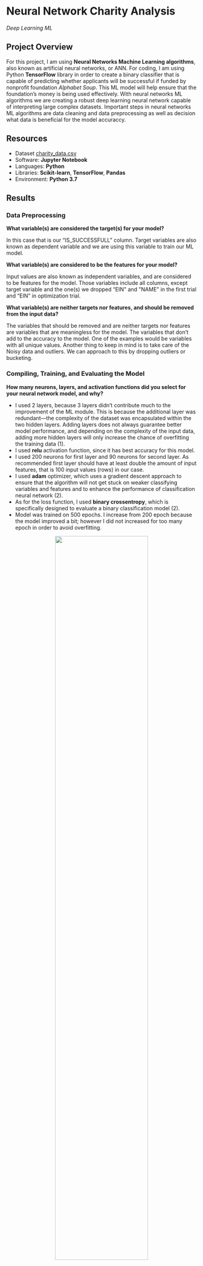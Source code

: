 # Neural Network Charity Analysis
*Deep Learning ML*

## Project Overview
For this project, I am using **Neural Networks Machine Learning algorithms**, also known as artificial neural networks, or ANN. For coding, I am using Python **TensorFlow** library in order to create a binary classifier that is capable of predicting whether applicants will be successful if funded by nonprofit foundation *Alphabet Soup*. This ML model will help ensure that the foundation’s money is being used effectively. With neural networks ML algorithms we are creating a robust deep learning neural network capable of interpreting large complex datasets. Important steps in neural networks ML algorithms are data cleaning and data preprocessing as well as decision what data is beneficial for the model accuraccy.

## Resources
-	Dataset [charity_data.csv](Resources/charity_data.csv)
-	Software: **Jupyter Notebook**
-	Languages: **Python**
-	Libraries: **Scikit-learn**, **TensorFlow**, **Pandas**
-	Environment: **Python 3.7**

## Results 

### Data Preprocessing

**What variable(s) are considered the target(s) for your model?**

In this case that is our “IS_SUCCESSFULL” column. Target variables are also known as dependent variable and we are using this variable to train our ML model.

**What variable(s) are considered to be the features for your model?**

Input values are also known as independent variables, and are considered to be features for the model. Those variables include all columns, except target variable and the one(s) we dropped “EIN" and "NAME” in the first trial and “EIN” in optimization trial.

**What variable(s) are neither targets nor features, and should be removed from the input data?**

The variables that should be removed and are neither targets nor features are variables that are meaningless for the model. The variables that don’t add to the accuracy to the model. One of the examples would be variables with all unique values. Another thing to keep in mind is to take care of the Noisy data and outliers. We can approach to this by dropping outliers or bucketing. 

### Compiling, Training, and Evaluating the Model
**How many neurons, layers, and activation functions did you select for your neural network model, and why?**
- I used 2 layers, because 3 layers didn’t contribute much to the improvement of the ML module. This is because the additional layer was redundant—the complexity of the dataset was encapsulated within the two hidden layers. Adding layers does not always guarantee better model performance, and depending on the complexity of the input data, adding more hidden layers will only increase the chance of overfitting the training data (1).
- I used **relu** activation function, since it has best accuracy for this model.
- I used 200 neurons for first layer and 90 neurons for second layer. As recommended first layer should have at least double the amount of input features, that is 100 input values (rows) in our case.
- I used **adam** optimizer, which uses a gradient descent approach to ensure that the algorithm will not get stuck on weaker classifying variables and features and to enhance the performance of classification neural network (2).
- As for the loss function, I used **binary crossentropy**, which is specifically designed to evaluate a binary classification model (2). 
- Model was trained on 500 epochs. I increase from 200 epoch because the model improved a bit; however I did not increased for too many epoch in order to avoid overfitting. 

<p align="center">
<img src="Graphics/DefiningAModel.PNG" width="70%" height="70%">
</p>

<p align="center">
<i>Figure 1: Defining a Model.</i>
</p>

**Were you able to achieve the target model performance?**

Yes. After few configurations I was able to achieve the target model performance. The model accuracy improved to 76.30%. Figures below show accuracy score after optimization at  76.30% and before optimization at 72.41%.

<p align="center">
<img src="Graphics/AccuracyAfter.PNG" width="60%" height="60%">
</p>

<p align="center">
<i>Figure 2: Accuracy After Optimization.</i>
</p>

<p align="center">
<img src="Graphics/AccuracyBefore.PNG" width="60%" height="60%">
</p>

<p align="center">
<i>Figure 3: Accuracy Before Optimization.</i>
</p>



**What steps did you take to try and increase model performance?**

In order to increase model performance, I took the following steps:

-	Checked input data and brought back **NAME** column, that was initially skipped. I set a condition on the values that are less than 50 in “Other” group. That reduced the number of unique categorical values by binning the values.
-	Binned the **ASK_AMT** values.
-	At first, I added the third layer with 40 neurons; however, I’ve changed back to 2 layers, because the results did not improve much if any. 
-	Increase neurons for each layer (200 for 1st, 90 for 2nd).
-	Increase Epochs to 500.

## Summary

***Summary of the results***

The model loss and accuracy score tell us how well the model does with the dataset and parameters that we build the model. Loss score is equal to 0.609, meaning the probability model to fail is 60.89% and accuracy score is 0.7630, meaning that the probability model to be accurate is 76.30%.

***Recommendation for further analysis***

After some fine-tuning the model reach accuracy score of 67.30%. Although the model reached the required criteria it might not be the best model for this dataset. The loss score for that model is still about 60%, what is quite high. Dataset that we were working on seemed good fit because of the length of the dataset and its complexity, even though the results weren't the best. Adding new input values seemed a good choice when improving the model accuracy. In this case I would consider adding more input values (if there are available in the original dataset, for example). Another thing we could do, is to consider gathering more data. Although gathering more data is not always the easy decision is sometimes necessary. 
